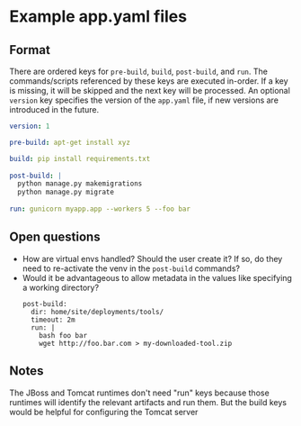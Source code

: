 # Example app.yaml files

## Format

There are ordered keys for `pre-build`, `build`, `post-build`, and `run`. The commands/scripts referenced by these keys are executed in-order. If a key is missing, it will be skipped and the next key will be processed. An optional `version` key specifies the version of the `app.yaml` file, if new versions are introduced in the future.

```yaml
version: 1

pre-build: apt-get install xyz

build: pip install requirements.txt
  
post-build: |
  python manage.py makemigrations
  python manage.py migrate
  
run: gunicorn myapp.app --workers 5 --foo bar
```

## Open questions

- How are virtual envs handled? Should the user create it? If so, do they need to re-activate the venv in the `post-build` commands?
- Would it be advantageous to allow metadata in the values like specifying a working directory?
  ```
  post-build:
    dir: home/site/deployments/tools/
    timeout: 2m
    run: |
      bash foo bar
      wget http://foo.bar.com > my-downloaded-tool.zip
  ```

## Notes

The JBoss and Tomcat runtimes don't need "run" keys because those runtimes will identify the relevant artifacts and run them. But the build keys would be helpful for configuring the Tomcat server
